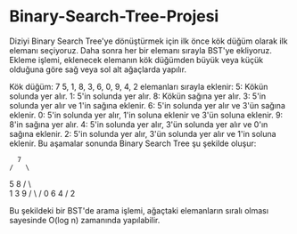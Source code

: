 # Binary-Search-Tree-Projesi
Diziyi Binary Search Tree'ye dönüştürmek için ilk önce kök düğüm olarak ilk elemanı seçiyoruz. Daha sonra her bir elemanı sırayla BST'ye ekliyoruz. Ekleme işlemi, eklenecek elemanın kök düğümden büyük veya küçük olduğuna göre sağ veya sol alt ağaçlarda yapılır.

Kök düğüm: 7
5, 1, 8, 3, 6, 0, 9, 4, 2 elemanları sırayla eklenir:
5: Kökün solunda yer alır.
1: 5'in solunda yer alır.
8: Kökün sağına yer alır.
3: 5'in solunda yer alır ve 1'in sağına eklenir.
6: 5'in solunda yer alır ve 3'ün sağına eklenir.
0: 5'in solunda yer alır, 1'in soluna eklenir ve 3'ün soluna eklenir.
9: 8'in sağına yer alır.
4: 5'in solunda yer alır, 3'ün solunda yer alır ve 0'ın sağına eklenir.
2: 5'in solunda yer alır, 3'ün solunda yer alır ve 1'in soluna eklenir.
Bu aşamalar sonunda Binary Search Tree şu şekilde oluşur:

      7
    /   \
   5     8
  / \     \
 1   3     9
    / \   /
   0   6 4
        /
       2

Bu şekildeki bir BST'de arama işlemi, ağaçtaki elemanların sıralı olması sayesinde O(log n) zamanında yapılabilir.

